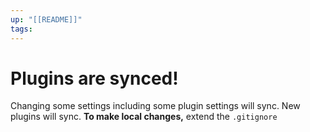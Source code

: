 ```yaml
---
up: "[[README]]"
tags: 
---
```

# Plugins are synced!
Changing some settings including some plugin settings will sync. New plugins will sync. 
**To make local changes,** extend the `.gitignore`
